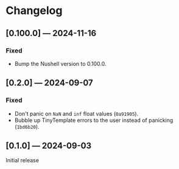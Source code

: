 # Changelog

## [0.100.0] — 2024-11-16

### Fixed

- Bump the Nushell version to 0.100.0.


## [0.2.0] — 2024-09-07

### Fixed

- Don't panic on `NaN` and `inf` float values (`0a91905`).
- Bubble up TinyTemplate errors to the user instead of panicking
  (`1bd6b20`).


## [0.1.0] — 2024-09-03

Initial release
